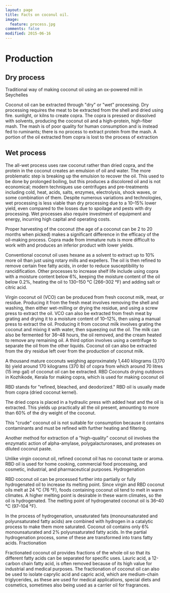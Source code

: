 ```yaml
---
layout: page
title: Facts on coconul oil.
image:
  feature: process.jpg
comments: false
modified: 2015-06-16
---
```


# Production

## Dry process
Traditional way of making coconut oil using an ox-powered mill in Seychelles

Coconut oil can be extracted through "dry" or "wet" processing. Dry processing requires the meat to be extracted from the shell and dried using fire. sunlight, or kilns to create copra. The copra is pressed or dissolved with solvents, producing the coconut oil and a high-protein, high-fiber mash. The mash is of poor quality for human consumption and is instead fed to ruminants; there is no process to extract protein from the mash. A portion of the oil extracted from copra is lost to the process of extraction

## Wet process

The all-wet process uses raw coconut rather than dried copra, and the protein in the coconut creates an emulsion of oil and water. The more problematic step is breaking up the emulsion to recover the oil. This used to be done by prolonged boiling, but this produces a discolored oil and is not economical; modern techniques use centrifuges and pre-treatments including cold, heat, acids, salts, enzymes, electrolysis, shock waves, or some combination of them. Despite numerous variations and technologies, wet processing is less viable than dry processing due to a 10–15% lower yield, even compared to the losses due to spoilage and pests with dry processing. Wet processes also require investment of equipment and energy, incurring high capital and operating costs.

Proper harvesting of the coconut (the age of a coconut can be 2 to 20 months when picked) makes a significant difference in the efficacy of the oil-making process. Copra made from immature nuts is more difficult to work with and produces an inferior product with lower yields.

Conventional coconut oil uses hexane as a solvent to extract up to 10% more oil than just using rotary mills and expellers. The oil is then refined to remove certain free fatty acids, in order to reduce susceptibility to rancidification. Other processes to increase shelf life include using copra with a moisture content below 6%, keeping the moisture content of the oil below 0.2%, heating the oil to 130–150 °C (266–302 °F) and adding salt or citric acid.

Virgin coconut oil (VCO) can be produced from fresh coconut milk, meat, or residue. Producing it from the fresh meat involves removing the shell and washing, then either wet-milling or drying the residue, and using a screw press to extract the oil. VCO can also be extracted from fresh meat by grating and drying it to a moisture content of 10–12%, then using a manual press to extract the oil. Producing it from coconut milk involves grating the coconut and mixing it with water, then squeezing out the oil. The milk can also be fermented for 36–48 hours, the oil removed, and the cream heated to remove any remaining oil. A third option involves using a centrifuge to separate the oil from the other liquids. Coconut oil can also be extracted from the dry residue left over from the production of coconut milk.

A thousand mature coconuts weighing approximately 1,440 kilograms (3,170 lb) yield around 170 kilograms (370 lb) of copra from which around 70 litres (15 imp gal) of coconut oil can be extracted.
RBD
Coconuts drying outdoors in Kozhikode, Kerala for making copra, which is used for making coconut oil

RBD stands for "refined, bleached, and deodorized." RBD oil is usually made from copra (dried coconut kernel).

The dried copra is placed in a hydraulic press with added heat and the oil is extracted. This yields up practically all the oil present, amounting to more than 60% of the dry weight of the coconut.

This "crude" coconut oil is not suitable for consumption because it contains contaminants and must be refined with further heating and filtering.

Another method for extraction of a "high-quality" coconut oil involves the enzymatic action of alpha-amylase, polygalacturonases, and proteases on diluted coconut paste.

Unlike virgin coconut oil, refined coconut oil has no coconut taste or aroma. RBD oil is used for home cooking, commercial food processing, and cosmetic, industrial, and pharmaceutical purposes.
Hydrogenation

RBD coconut oil can be processed further into partially or fully hydrogenated oil to increase its melting point. Since virgin and RBD coconut oils melt at 24 °C (76 °F), foods containing coconut oil tend to melt in warm climates. A higher melting point is desirable in these warm climates, so the oil is hydrogenated. The melting point of hydrogenated coconut oil is 36–40 °C (97–104 °F).

In the process of hydrogenation, unsaturated fats (monounsaturated and polyunsaturated fatty acids) are combined with hydrogen in a catalytic process to make them more saturated. Coconut oil contains only 6% monounsaturated and 2% polyunsaturated fatty acids. In the partial hydrogenation process, some of these are transformed into trans fatty acids.
Fractionation

Fractionated coconut oil provides fractions of the whole oil so that its different fatty acids can be separated for specific uses. Lauric acid, a 12-carbon chain fatty acid, is often removed because of its high value for industrial and medical purposes. The fractionation of coconut oil can also be used to isolate caprylic acid and capric acid, which are medium-chain triglycerides, as these are used for medical applications, special diets and cosmetics, sometimes also being used as a carrier oil for fragrances.
